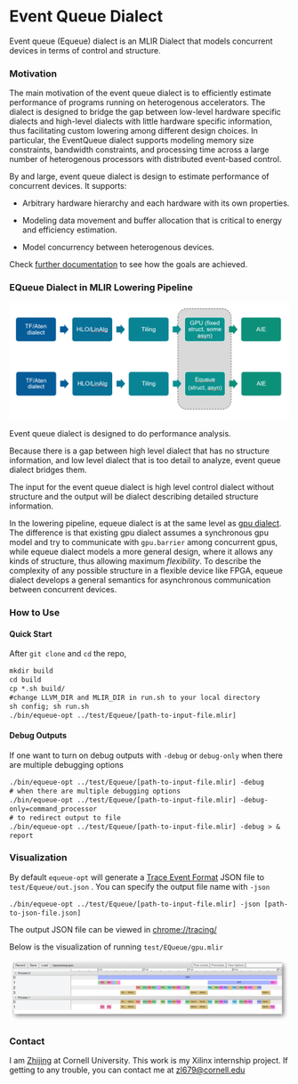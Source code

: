 # Event Queue Dialect
Event queue (Equeue) dialect is an MLIR Dialect that models concurrent devices in terms of control and structure.

 
### Motivation

The main motivation of the event queue dialect is to efficiently estimate performance of programs running on heterogenous accelerators. The dialect is designed to bridge the gap between low-level hardware specific dialects and high-level dialects with little hardware specific information, thus facilitating custom lowering among different design choices. In particular, the EventQueue dialect supports modeling memory size constraints, bandwidth constraints, and processing time across a large number of heterogenous processors with distributed event-based control.

By and large, event queue dialect is design to estimate performance of concurrent devices. It supports:

- Arbitrary hardware hierarchy and each hardware with its own properties.

-  Modeling data movement and buffer allocation that is critical to energy and efficiency estimation.

- Model concurrency between heterogenous devices.

Check [further documentation](mydoc/) to see how the goals are achieved. 


### EQueue Dialect in MLIR Lowering Pipeline

![lowering_pipeline](/mydoc/fig/lowering_pipeline.png)

Event queue dialect is designed to do performance analysis.

Because there is a gap between high level dialect that has no structure information, and low level dialect that is too detail to analyze, event queue dialect bridges them.

The input for the event queue dialect is high level control dialect without structure and the output will be dialect describing detailed structure information.

In the lowering pipeline, equeue dialect is at the same level as [gpu dialect](https://mlir.llvm.org/docs/Dialects/GPU/). The difference is that existing gpu dialect assumes a synchronous gpu model and try to communicate with `gpu.barrier` among concurrent gpus, while equeue dialect models a more general design, where it allows any kinds of structure, thus allowing maximum *flexibility*. To describe the complexity of any possible structure in a flexible device like FPGA, equeue dialect develops a general semantics for asynchronous communication between concurrent devices.



### How to Use

#### Quick Start

After `git clone` and `cd` the repo, 

```shell
mkdir build
cd build
cp *.sh build/
#change LLVM_DIR and MLIR_DIR in run.sh to your local directory
sh config; sh run.sh
./bin/equeue-opt ../test/Equeue/[path-to-input-file.mlir]
```

#### Debug Outputs

If one want to turn on debug outputs with `-debug` or `debug-only` when there are multiple debugging options

```shell
./bin/equeue-opt ../test/Equeue/[path-to-input-file.mlir] -debug
# when there are multiple debugging options
./bin/equeue-opt ../test/Equeue/[path-to-input-file.mlir] -debug-only=command_processor
# to redirect output to file
./bin/equeue-opt ../test/Equeue/[path-to-input-file.mlir] -debug > & report
```

### Visualization

By default `equeue-opt` will generate a [Trace Event Format](https://docs.google.com/document/d/1CvAClvFfyA5R-PhYUmn5OOQtYMH4h6I0nSsKchNAySU/preview) JSON file to `test/Equeue/out.json` . You can specify the output file name with `-json` 

```shell
./bin/equeue-opt ../test/Equeue/[path-to-input-file.mlir] -json [path-to-json-file.json]
```

The output JSON file can be viewed in [chrome://tracing/](chrome://tracing/)  

Below is the visualization of running `test/EQueue/gpu.mlir`  

![visualization](/mydoc/fig/estimation_result.png)



### Contact

I am [Zhijing](https://tissue3.github.io/) at Cornell University. This work is my Xilinx internship project. If getting to any trouble, you can contact me at zl679@cornell.edu

